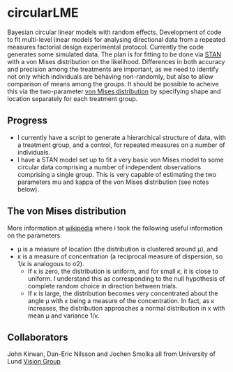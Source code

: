 # circularLME
Bayesian circular linear models with random effects. Development of code to fit multi-level linear models for analysing directional data from a repeated measures factorial design experimental protocol. Currently the code generates some simulated data. The plan is for fitting to be done via [STAN](http://mc-stan.org) with a von Mises distribution on the likelihood. Differences in both accuracy and precision among the treatments are important, as we need to identify not only which individuals are behaving non-randomly, but also to allow comparison of means among the groups. It should be possible to acheive this via the two-parameter [von Mises distribution](http://en.wikipedia.org/wiki/Von_Mises_distribution) by specifying shape and location separately for each treatment group.

## Progress
* I currently have a script to generate a hierarchical structure of data, with a treatment group, and a control, for repeated measures on a number of individuals.
* I have a STAN model set up to fit a very basic von Mises model to some circular data comprising a number of independent observations comprising a single group. This is very capable of estimating the two parameters mu and kappa of the von Mises distribution (see notes below).

## The von Mises distribution
More information at [wikipedia](http://en.wikipedia.org/wiki/Von_Mises_distribution) where i took the following useful information on the parameters:
* μ is a measure of location (the distribution is clustered around μ), and
* κ is a measure of concentration (a reciprocal measure of dispersion, so 1/κ is analogous to σ2).
  * If κ is zero, the distribution is uniform, and for small κ, it is close to uniform. I understand this as corresponding to the null hypothesis of complete random choice in direction between trials.
  * If κ is large, the distribution becomes very concentrated about the angle μ with κ being a measure of the concentration. In fact, as κ increases, the distribution approaches a normal distribution in x  with mean μ and variance 1/κ.


## Collaborators
John Kirwan, Dan-Eric Nilsson and Jochen Smolka all from University of Lund [Vision Group](http://biology.lu.se/research/research-groups/lund-vision-group)
